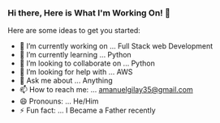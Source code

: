 ### Hi there, Here is What I'm Working On! 👋



Here are some ideas to get you started:

- 🔭 I’m currently working on ... Full Stack web Development
- 🌱 I’m currently learning ... Python
- 👯 I’m looking to collaborate on ... Python
- 🤔 I’m looking for help with ... AWS
- 💬 Ask me about ... Anything
- 📫 How to reach me: ... amanuelgilay35@gmail.com
- 😄 Pronouns: ... He/Him
- ⚡ Fun fact: ... I Became a Father recently

